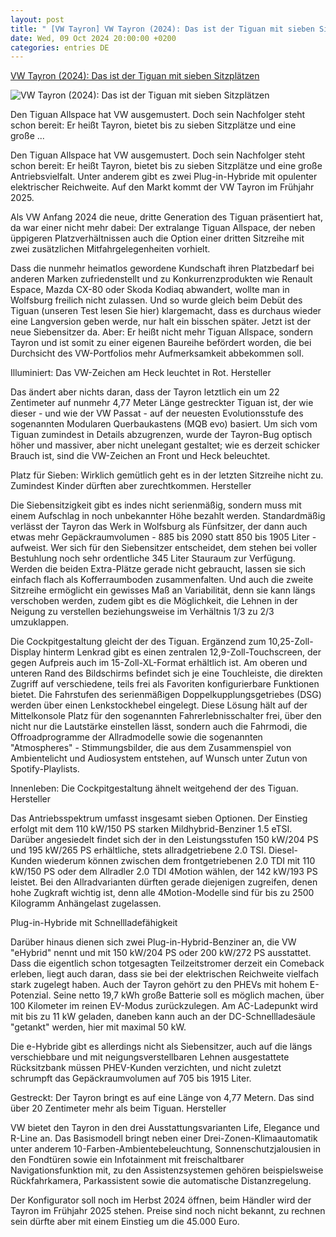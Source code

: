 ```yaml
---
layout: post
title: " [VW Tayron] VW Tayron (2024): Das ist der Tiguan mit sieben Sitzplätzen"
date: Wed, 09 Oct 2024 20:00:00 +0200
categories: entries DE
---
```

[VW Tayron (2024): Das ist der Tiguan mit sieben Sitzplätzen](https://www.kicker.de/vw-tayron-das-ist-der-tiguan-mit-sieben-sitzplaetzen-1058149/artikel)

![VW Tayron (2024): Das ist der Tiguan mit sieben Sitzplätzen](https://derivates.kicker.de/image/upload/c_crop%2Cx_416%2Cy_289%2Cw_3552%2Ch_1998/w_1200%2Cq_auto/v1/2024/10/09/cdaa64e6-94de-495c-a286-24a6ae82fa7f.jpeg)

Den Tiguan Allspace hat VW ausgemustert. Doch sein Nachfolger steht schon bereit: Er heißt Tayron, bietet bis zu sieben Sitzplätze und eine große ...

Den Tiguan Allspace hat VW ausgemustert. Doch sein Nachfolger steht schon bereit: Er heißt Tayron, bietet bis zu sieben Sitzplätze und eine große Antriebsvielfalt. Unter anderem gibt es zwei Plug-in-Hybride mit opulenter elektrischer Reichweite. Auf den Markt kommt der VW Tayron im Frühjahr 2025.

Als VW Anfang 2024 die neue, dritte Generation des Tiguan präsentiert hat, da war einer nicht mehr dabei: Der extralange Tiguan Allspace, der neben üppigeren Platzverhältnissen auch die Option einer dritten Sitzreihe mit zwei zusätzlichen Mitfahrgelegenheiten vorhielt.

Dass die nunmehr heimatlos gewordene Kundschaft ihren Platzbedarf bei anderen Marken zufriedenstellt und zu Konkurrenzprodukten wie Renault Espace, Mazda CX-80 oder Skoda Kodiaq abwandert, wollte man in Wolfsburg freilich nicht zulassen. Und so wurde gleich beim Debüt des Tiguan (unseren Test lesen Sie hier) klargemacht, dass es durchaus wieder eine Langversion geben werde, nur halt ein bisschen später. Jetzt ist der neue Siebensitzer da. Aber: Er heißt nicht mehr Tiguan Allspace, sondern Tayron und ist somit zu einer eigenen Baureihe befördert worden, die bei Durchsicht des VW-Portfolios mehr Aufmerksamkeit abbekommen soll.

Illuminiert: Das VW-Zeichen am Heck leuchtet in Rot. Hersteller

Das ändert aber nichts daran, dass der Tayron letztlich ein um 22 Zentimeter auf nunmehr 4,77 Meter Länge gestreckter Tiguan ist, der wie dieser - und wie der VW Passat - auf der neuesten Evolutionsstufe des sogenannten Modularen Querbaukastens (MQB evo) basiert. Um sich vom Tiguan zumindest in Details abzugrenzen, wurde der Tayron-Bug optisch höher und massiver, aber nicht unelegant gestaltet; wie es derzeit schicker Brauch ist, sind die VW-Zeichen an Front und Heck beleuchtet.

Platz für Sieben: Wirklich gemütlich geht es in der letzten Sitzreihe nicht zu. Zumindest Kinder dürften aber zurechtkommen. Hersteller

Die Siebensitzigkeit gibt es indes nicht serienmäßig, sondern muss mit einem Aufschlag in noch unbekannter Höhe bezahlt werden. Standardmäßig verlässt der Tayron das Werk in Wolfsburg als Fünfsitzer, der dann auch etwas mehr Gepäckraumvolumen - 885 bis 2090 statt 850 bis 1905 Liter - aufweist. Wer sich für den Siebensitzer entscheidet, dem stehen bei voller Bestuhlung noch sehr ordentliche 345 Liter Stauraum zur Verfügung. Werden die beiden Extra-Plätze gerade nicht gebraucht, lassen sie sich einfach flach als Kofferraumboden zusammenfalten. Und auch die zweite Sitzreihe ermöglicht ein gewisses Maß an Variabilität, denn sie kann längs verschoben werden, zudem gibt es die Möglichkeit, die Lehnen in der Neigung zu verstellen beziehungsweise im Verhältnis 1/3 zu 2/3 umzuklappen.

Die Cockpitgestaltung gleicht der des Tiguan. Ergänzend zum 10,25-Zoll-Display hinterm Lenkrad gibt es einen zentralen 12,9-Zoll-Touchscreen, der gegen Aufpreis auch im 15-Zoll-XL-Format erhältlich ist. Am oberen und unteren Rand des Bildschirms befindet sich je eine Touchleiste, die direkten Zugriff auf verschiedene, teils frei als Favoriten konfigurierbare Funktionen bietet. Die Fahrstufen des serienmäßigen Doppelkupplungsgetriebes (DSG) werden über einen Lenkstockhebel eingelegt. Diese Lösung hält auf der Mittelkonsole Platz für den sogenannten Fahrerlebnisschalter frei, über den nicht nur die Lautstärke einstellen lässt, sondern auch die Fahrmodi, die Offroadprogramme der Allradmodelle sowie die sogenannten "Atmospheres" - Stimmungsbilder, die aus dem Zusammenspiel von Ambientelicht und Audiosystem entstehen, auf Wunsch unter Zutun von Spotify-Playlists.

Innenleben: Die Cockpitgestaltung ähnelt weitgehend der des Tiguan. Hersteller

Das Antriebsspektrum umfasst insgesamt sieben Optionen. Der Einstieg erfolgt mit dem 110 kW/150 PS starken Mildhybrid-Benziner 1.5 eTSI. Darüber angesiedelt findet sich der in den Leistungsstufen 150 kW/204 PS und 195 kW/265 PS erhältliche, stets allradgetriebene 2.0 TSI. Diesel-Kunden wiederum können zwischen dem frontgetriebenen 2.0 TDI mit 110 kW/150 PS oder dem Allradler 2.0 TDI 4Motion wählen, der 142 kW/193 PS leistet. Bei den Allradvarianten dürften gerade diejenigen zugreifen, denen hohe Zugkraft wichtig ist, denn alle 4Motion-Modelle sind für bis zu 2500 Kilogramm Anhängelast zugelassen.

Plug-in-Hybride mit Schnellladefähigkeit

Darüber hinaus dienen sich zwei Plug-in-Hybrid-Benziner an, die VW "eHybrid" nennt und mit 150 kW/204 PS oder 200 kW/272 PS ausstattet. Dass die eigentlich schon totgesagten Teilzeitstromer derzeit ein Comeback erleben, liegt auch daran, dass sie bei der elektrischen Reichweite vielfach stark zugelegt haben. Auch der Tayron gehört zu den PHEVs mit hohem E-Potenzial. Seine netto 19,7 kWh große Batterie soll es möglich machen, über 100 Kilometer im reinen EV-Modus zurückzulegen. Am AC-Ladepunkt wird mit bis zu 11 kW geladen, daneben kann auch an der DC-Schnellladesäule "getankt" werden, hier mit maximal 50 kW.

Die e-Hybride gibt es allerdings nicht als Siebensitzer, auch auf die längs verschiebbare und mit neigungsverstellbaren Lehnen ausgestattete Rücksitzbank müssen PHEV-Kunden verzichten, und nicht zuletzt schrumpft das Gepäckraumvolumen auf 705 bis 1915 Liter.

Gestreckt: Der Tayron bringt es auf eine Länge von 4,77 Metern. Das sind über 20 Zentimeter mehr als beim Tiguan. Hersteller

VW bietet den Tayron in den drei Ausstattungsvarianten Life, Elegance und R-Line an. Das Basismodell bringt neben einer Drei-Zonen-Klimaautomatik unter anderem 10-Farben-Ambientebeleuchtung, Sonnenschutzjalousien in den Fondtüren sowie ein Infotainment mit freischaltbarer Navigationsfunktion mit, zu den Assistenzsystemen gehören beispielsweise Rückfahrkamera, Parkassistent sowie die automatische Distanzregelung.

Der Konfigurator soll noch im Herbst 2024 öffnen, beim Händler wird der Tayron im Frühjahr 2025 stehen. Preise sind noch nicht bekannt, zu rechnen sein dürfte aber mit einem Einstieg um die 45.000 Euro.

